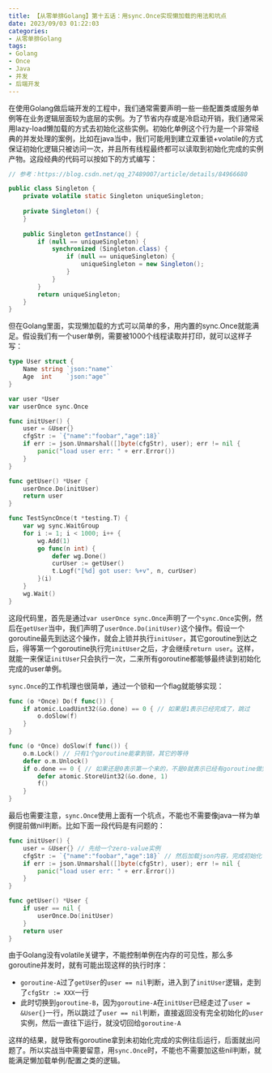 ```yaml
---
title: 【从零单排Golang】第十五话：用sync.Once实现懒加载的用法和坑点
date: 2023/09/03 01:22:03
categories:
- 从零单排Golang
tags:
- Golang
- Once
- Java
- 并发
- 后端开发
---
```


在使用Golang做后端开发的工程中，我们通常需要声明一些一些配置类或服务单例等在业务逻辑层面较为底层的实例。为了节省内存或是冷启动开销，我们通常采用lazy-load懒加载的方式去初始化这些实例。初始化单例这个行为是一个非常经典的并发处理的案例，比如在java当中，我们可能用到建立双重锁+volatile的方式保证初始化逻辑只被访问一次，并且所有线程最终都可以读取到初始化完成的实例产物。这段经典的代码可以按如下的方式编写：

<!-- more -->

```java
// 参考：https://blog.csdn.net/qq_27489007/article/details/84966680

public class Singleton {
    private volatile static Singleton uniqueSingleton;
 
    private Singleton() {
    }
 
    public Singleton getInstance() {
        if (null == uniqueSingleton) {
            synchronized (Singleton.class) {
                if (null == uniqueSingleton) {
                    uniqueSingleton = new Singleton();
                }
            }
        }
        return uniqueSingleton;
    }
}
```

但在Golang里面，实现懒加载的方式可以简单的多，用内置的sync.Once就能满足。假设我们有一个user单例，需要被1000个线程读取并打印，就可以这样子写：

```go
type User struct {
    Name string `json:"name"`
    Age  int    `json:"age"`
}

var user *User
var userOnce sync.Once

func initUser() {
    user = &User{}
    cfgStr := `{"name":"foobar","age":18}`
    if err := json.Unmarshal([]byte(cfgStr), user); err != nil {
        panic("load user err: " + err.Error())
    }
}

func getUser() *User {
    userOnce.Do(initUser)
    return user
}

func TestSyncOnce(t *testing.T) {
    var wg sync.WaitGroup
    for i := 1; i < 1000; i++ {
        wg.Add(1)
        go func(n int) {
            defer wg.Done()
            curUser := getUser()
            t.Logf("[%d] got user: %+v", n, curUser)
        }(i)
    }
    wg.Wait()
}
```

这段代码里，首先是通过`var userOnce sync.Once`声明了一个`sync.Once`实例，然后在`getUser`当中，我们声明了`userOnce.Do(initUser)`这个操作。假设一个goroutine最先到达这个操作，就会上锁并执行`initUser`，其它goroutine到达之后，得等第一个goroutine执行完`initUser`之后，才会继续`return user`。这样，就能一来保证`initUser`只会执行一次，二来所有goroutine都能够最终读到初始化完成的user单例。

`sync.Once`的工作机理也很简单，通过一个锁和一个flag就能够实现：

```go
func (o *Once) Do(f func()) {
	if atomic.LoadUint32(&o.done) == 0 { // 如果是1表示已经完成了，跳过
		o.doSlow(f)
	}
}

func (o *Once) doSlow(f func()) {
	o.m.Lock() // 只有1个goroutine能拿到锁，其它的等待
	defer o.m.Unlock()
	if o.done == 0 { // 如果还是0表示第一个来的，不是0就表示已经有goroutine做完了
		defer atomic.StoreUint32(&o.done, 1)
		f()
	}
}
```

最后也需要注意，`sync.Once`使用上面有一个坑点，不能也不需要像java一样为单例提前做nil判断。比如下面一段代码是有问题的：

```go
func initUser() {
    user = &User{} // 先给一个zero-value实例
    cfgStr := `{"name":"foobar","age":18}` // 然后加载json内容，完成初始化
    if err := json.Unmarshal([]byte(cfgStr), user); err != nil {
        panic("load user err: " + err.Error())
    }
}

func getUser() *User {
    if user == nil {
        userOnce.Do(initUser)
    }
    return user
}
```

由于Golang没有volatile关键字，不能控制单例在内存的可见性，那么多goroutine并发时，就有可能出现这样的执行时序：

- `goroutine-A`过了`getUser`的`user == nil`判断，进入到了`initUser`逻辑，走到了`cfgStr := XXX`一行
- 此时切换到`goroutine-B`，因为`goroutine-A`在`initUser`已经走过了`user = &User{}`一行，所以跳过了`user == nil`判断，直接返回没有完全初始化的`user`实例，然后一直往下运行，就没切回给`goroutine-A`

这样的结果，就导致有goroutine拿到未初始化完成的实例往后运行，后面就出问题了。所以实战当中需要留意，用`sync.Once`时，不能也不需要加这些nil判断，就能满足懒加载单例/配置之类的逻辑。
